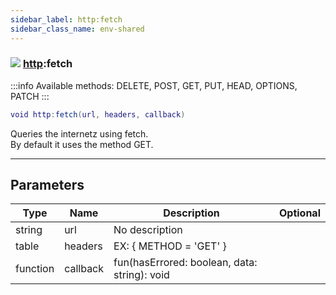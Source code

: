 ```yaml
---
sidebar_label: http:fetch
sidebar_class_name: env-shared
---
```


### ![](/img/wiki/shared.png) [http](../http/README.md):fetch

:::info
Available methods: DELETE, POST, GET, PUT, HEAD, OPTIONS, PATCH
:::


```lua
void http:fetch(url, headers, callback)
```

Queries the internetz using fetch.<br/>By default it uses the method GET.<br/>

-----------------
## Parameters

| Type   | Name | Description | Optional |
| ------ | ---- | ----------- | -------: |
| string | url | No description |   |
| table | headers | EX: { METHOD = 'GET' } |   |
| function | callback | fun(hasErrored: boolean, data: string): void |   |
